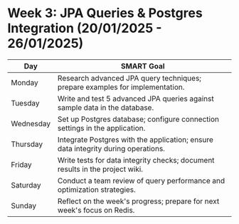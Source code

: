 # Week 3: JPA Queries & Postgres Integration (20/01/2025 - 26/01/2025)

| Day       | SMART Goal                                                                 |
|-----------|----------------------------------------------------------------------------------|
| Monday    | Research advanced JPA query techniques; prepare examples for implementation.      |
| Tuesday   | Write and test 5 advanced JPA queries against sample data in the database.      |
| Wednesday | Set up Postgres database; configure connection settings in the application.      |
| Thursday  | Integrate Postgres with the application; ensure data integrity during operations.|
| Friday    | Write tests for data integrity checks; document results in the project wiki.    |
| Saturday  | Conduct a team review of query performance and optimization strategies.          |
| Sunday    | Reflect on the week's progress; prepare for next week's focus on Redis.         |
